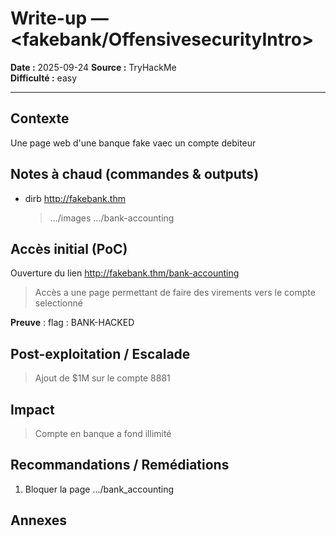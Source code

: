 # Write-up — <fakebank/OffensivesecurityIntro>
**Date :** 2025-09-24 
**Source :** TryHackMe  
**Difficulté :** easy 

---

## Contexte
Une page web d'une banque fake vaec un compte debiteur

## Notes à chaud (commandes & outputs)
- dirb http://fakebank.thm 
    > .../images
    > .../bank-accounting

## Accès initial (PoC)
Ouverture du lien http://fakebank.thm/bank-accounting
> Accès a une page permettant de faire des virements vers le compte selectionné

**Preuve** : flag : BANK-HACKED

## Post-exploitation / Escalade
> Ajout de $1M sur le compte 8881 

## Impact
>Compte en banque a fond illimité

## Recommandations / Remédiations
1. Bloquer la page .../bank_accounting

## Annexes

